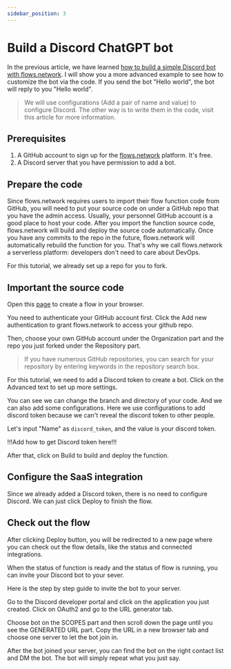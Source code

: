 ```yaml
---
sidebar_position: 3
---
```


# Build a Discord ChatGPT bot

In the previous article, we have learned [how to build a simple Discord bot with flows.network](hello-world-discord.md). I will show you a more advanced example to see how to customize the bot via the code. If you send the bot "Hello world", the bot will reply to you "Hello world".

> We will use configurations (Add a pair of name and value) to configure Discord. The other way is to write them in the code, visit this article for more information.

## Prerequisites

 1. A GitHub account to sign up for the [flows.network](https://flows.network/) platform.  It's free.
 2. A Discord server that you have permission to add a bot.

## Prepare the code

Since flows.network requires users to import their flow function code from GitHub, you will need to put your source code on under a GitHub repo that you have the admin access. Usually, your personnel GitHub account is a good place to host your code. After you import the function source code, flows.network will build and deploy the source code automatically. Once you have any commits to the repo in the future, flows.network will automatically rebuild the function for you. That's why we call flows.network a serverless platform: developers don't need to care about DevOps.

For this tutorial, we already set up a repo for you to fork.

## Important the source code

Open this [page](https://flows.network/flow/new) to create a flow in your browser.

You need to authenticate your GitHub account first. Click the Add new authentication to grant flows.network to access your github repo.

Then, choose your own GitHub account under the Organization part and the repo you just forked under the Repository part.

> If you have numerous GitHub repositories, you can search for your repository by entering keywords in the repository search box.

For this tutorial, we need to add a Discord token to create a bot. Click on the Advanced text to set up more settings.

You can see we can change the branch and directory of your code. And we can also add some configurations. Here we use configurations to add discord token because we can't reveal the discord token to other people.

Let's input "Name" as `discord_token`, and the value is your discord token.

!!!Add how to get Discord token here!!!

After that, click on Build to build and deploy the function.

## Configure the SaaS integration

Since we already added a Discord token, there is no need to configure Discord. We can just click Deploy to finish the flow.

## Check out the flow

After clicking Deploy button, you will be redirected to a new page where you can check out the flow details, like the status and connected integrations.

When the status of function is ready and the status of flow is running, you can invite your Discord bot to your sever.

Here is the step by step guide to invite the bot to your server.

Go to the Discord developer portal and click on the application you just created. Click on OAuth2 and go to the URL generator tab.

Choose bot on the SCOPES part and then scroll down the page until you see the GENERATED URL part. Copy the URL in a new browser tab and choose one server to let the bot join in.

After the bot joined your server, you can find the bot on the right contact list and DM the bot. The bot will simply repeat what you just say.